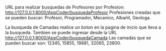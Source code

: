 URL para realizar busquedas de Profesores por Profesion: http://127.0.0.1:8000/AppCoder/busquedaProfesor
Profesiones creadas que se pueden buscar: Profesor, Programador, Mecanico, Albañil, Geologa.

La busqueda de Camadas realice un boton en la pagina de inicio que lleva a la busqueda. Tambien se puede ingresar desde la URL http://127.0.0.1:8000/AppCoder/busquedaCamada
Las camadas que se pueden buscar son: 12345, 15855, 19881, 32065, 23800.
